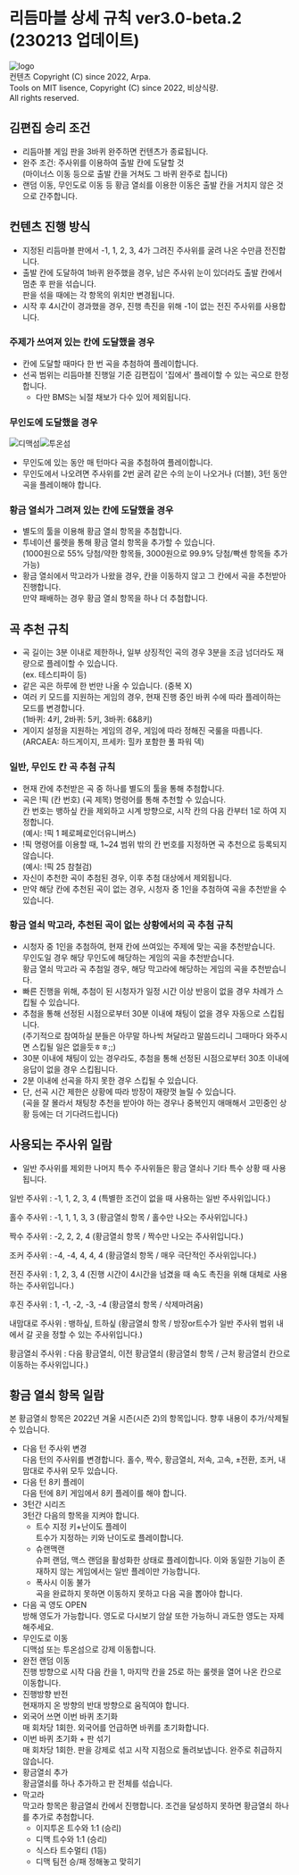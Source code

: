 # 리듬마블 상세 규칙 ver3.0-beta.2 (230213 업데이트)
![logo](/assets/logo.png)  
컨텐츠 Copyright (C) since 2022, Arpa.  
Tools on MIT lisence, Copyright (C) since 2022, 비상식량.  
All rights reserved.

## 김편집 승리 조건
- 리듬마블 게임 판을 3바퀴 완주하면 컨텐츠가 종료됩니다.
- 완주 조건: 주사위를 이용하여 출발 칸에 도달할 것  
(마이너스 이동 등으로 출발 칸을 거쳐도 그 바퀴 완주로 칩니다)
- 랜덤 이동, 무인도로 이동 등 황금 열쇠를 이용한 이동은 출발 칸을 거치지 않은 것으로 간주합니다.

## 컨텐츠 진행 방식
- 지정된 리듬마블 판에서 -1, 1, 2, 3, 4가 그려진 주사위를 굴려 나온 수만큼 전진합니다.
- 출발 칸에 도달하여 1바퀴 완주했을 경우, 남은 주사위 눈이 있더라도 출발 칸에서 멈춘 후 판을 섞습니다.  
판을 섞을 때에는 각 항목의 위치만 변경됩니다.
- 시작 후 4시간이 경과했을 경우, 진행 촉진을 위해 -1이 없는 전진 주사위를 사용합니다.

### 주제가 쓰여져 있는 칸에 도달했을 경우
- 칸에 도달할 때마다 한 번 곡을 추첨하여 플레이합니다.
- 선곡 범위는 리듬마블 진행일 기준 김편집이 '집에서' 플레이할 수 있는 곡으로 한정합니다.
  - 다만 BMS는 뇌절 채보가 다수 있어 제외됩니다.

### 무인도에 도달했을 경우
![디맥섬](/assets/godjmax.png)![투온섬](/assets/goez2on.png)
- 무인도에 있는 동안 매 턴마다 곡을 추첨하여 플레이합니다.
- 무인도에서 나오려면 주사위를 2번 굴려 같은 수의 눈이 나오거나 (더블), 3턴 동안 곡을 플레이해야 합니다.

### 황금 열쇠가 그려져 있는 칸에 도달했을 경우
- 별도의 툴을 이용해 황금 열쇠 항목을 추첨합니다.
- 투네이션 룰렛을 통해 황금 열쇠 항목을 추가할 수 있습니다.  
(1000원으로 55% 당첨/약한 항목들, 3000원으로 99.9% 당첨/빡센 항목들 추가 가능)
- 황금 열쇠에서 막고라가 나왔을 경우, 칸을 이동하지 않고 그 칸에서 곡을 추천받아 진행합니다.  
만약 패배하는 경우 황금 열쇠 항목을 하나 더 추첨합니다.

## 곡 추천 규칙
- 곡 길이는 3분 이내로 제한하나, 일부 상징적인 곡의 경우 3분을 조금 넘더라도 재량으로 플레이할 수 있습니다.  
(ex. 테스티파이 등)
- 같은 곡은 하루에 한 번만 나올 수 있습니다. (중복 X)
- 여러 키 모드를 지원하는 게임의 경우, 현재 진행 중인 바퀴 수에 따라 플레이하는 모드를 변경합니다.  
(1바퀴: 4키, 2바퀴: 5키, 3바퀴: 6&8키)
- 게이지 설정을 지원하는 게임의 경우, 게임에 따라 정해진 국룰을 따릅니다.  
(ARCAEA: 하드게이지, 프세카: 힐카 포함한 풀 파워 덱)

### 일반, 무인도 칸 곡 추첨 규칙
- 현재 칸에 추천받은 곡 중 하나를 별도의 툴을 통해 추첨합니다.
- 곡은 !픽 (칸 번호) (곡 제목) 명령어를 통해 추천할 수 있습니다.  
칸 번호는 뱅하싶 칸을 제외하고 시계 방향으로, 시작 칸의 다음 칸부터 1로 하여 지정합니다.  
(예시: !픽 1 페로페로인더유니버스)
- !픽 명령어를 이용할 때, 1~24 범위 밖의 칸 번호를 지정하면 곡 추천으로 등록되지 않습니다.  
(예시: !픽 25 참철검)
- 자신이 추천한 곡이 추첨된 경우, 이후 추첨 대상에서 제외됩니다.
- 만약 해당 칸에 추천된 곡이 없는 경우, 시청자 중 1인을 추첨하여 곡을 추천받을 수 있습니다.

### 황금 열쇠 막고라, 추천된 곡이 없는 상황에서의 곡 추첨 규칙
- 시청자 중 1인을 추첨하여, 현재 칸에 쓰여있는 주제에 맞는 곡을 추천받습니다.  
무인도일 경우 해당 무인도에 해당하는 게임의 곡을 추천받습니다.  
황금 열쇠 막고라 곡 추첨일 경우, 해당 막고라에 해당하는 게임의 곡을 추천받습니다.
- 빠른 진행을 위해, 추첨이 된 시청자가 일정 시간 이상 반응이 없을 경우 차례가 스킵될 수 있습니다.
- 추첨을 통해 선정된 시점으로부터 30분 이내에 채팅이 없을 경우 자동으로 스킵됩니다.  
(주기적으로 참여하실 분들은 아무말 하나씩 쳐달라고 말씀드리니 그때마다 와주시면 스킵될 일은 없을듯ㅎㅎ;;)
- 30분 이내에 채팅이 있는 경우라도, 추첨을 통해 선정된 시점으로부터 30초 이내에 응답이 없을 경우 스킵됩니다.
- 2분 이내에 선곡을 하지 못한 경우 스킵될 수 있습니다.
- 단, 선곡 시간 제한은 상황에 따라 방장이 재량껏 늘릴 수 있습니다.  
(곡을 잘 몰라서 채팅창 추천을 받아야 하는 경우나 중복인지 애매해서 고민중인 상황 등에는 더 기다려드립니다)

## 사용되는 주사위 일람
 - 일반 주사위를 제외한 나머지 특수 주사위들은 황금 열쇠나 기타 특수 상황 때 사용됩니다.

 일반 주사위 : -1, 1, 2, 3, 4
 (특별한 조건이 없을 때 사용하는 일반 주사위입니다.)

 홀수 주사위 : -1, 1, 1, 3, 3
 (황금열쇠 항목 / 홀수만 나오는 주사위입니다.)

 짝수 주사위 : -2, 2, 2, 4
 (황금열쇠 항목 / 짝수만 나오는 주사위입니다.)

 조커 주사위 : -4, -4, 4, 4, 4
 (황금열쇠 항목 / 매우 극단적인 주사위입니다.)

 전진 주사위 : 1, 2, 3, 4
 (진행 시간이 4시간을 넘겼을 때 속도 촉진을 위해 대체로 사용하는 주사위입니다.)

 후진 주사위 : 1, -1, -2, -3, -4
 (황금열쇠 항목 / 삭제마려움)

 내맘대로 주사위 : 뱅하싶, 트하싶
 (황금열쇠 항목 / 방장or트수가 일반 주사위 범위 내에서 갈 곳을 정할 수 있는 주사위입니다.)

 황금열쇠 주사위 : 다음 황금열쇠, 이전 황금열쇠
 (황금열쇠 항목 / 근처 황금열쇠 칸으로 이동하는 주사위입니다.)

## 황금 열쇠 항목 일람
본 황금열쇠 항목은 2022년 겨울 시즌(시즌 2)의 항목입니다. 향후 내용이 추가/삭제될 수 있습니다.
- 다음 턴 주사위 변경  
다음 턴의 주사위를 변경합니다. 홀수, 짝수, 황금열쇠, 저속, 고속, ±전환, 조커, 내맘대로 주사위 모두 있습니다.
- 다음 턴 8키 플레이  
다음 턴에 8키 게임에서 8키 플레이를 해야 합니다.
- 3턴간 시리즈  
3턴간 다음의 항목을 지켜야 합니다.
  - 트수 지정 키+난이도 플레이  
  트수가 지정하는 키와 난이도로 플레이합니다.
  - 슈랜맥랜  
  슈퍼 랜덤, 맥스 랜덤을 활성화한 상태로 플레이합니다. 이와 동일한 기능이 존재하지 않는 게임에서는 일반 플레이만 가능합니다.
  - 폭사시 이동 불가  
  곡을 완료하지 못하면 이동하지 못하고 다음 곡을 뽑아야 합니다.
- 다음 곡 영도 OPEN  
방해 영도가 가능합니다. 영도로 다시보기 암살 또한 가능하니 과도한 영도는 자제해주세요.
- 무인도로 이동  
디맥섬 또는 투온섬으로 강제 이동합니다.
- 완전 랜덤 이동  
진행 방향으로 시작 다음 칸을 1, 마지막 칸을 25로 하는 룰렛을 열어 나온 칸으로 이동합니다.
- 진행방향 반전  
현재까지 온 방향의 반대 방향으로 움직여야 합니다.
- 외국어 쓰면 이번 바퀴 초기화  
매 회차당 1회한. 외국어를 언급하면 바퀴를 초기화합니다.
- 이번 바퀴 초기화 + 판 섞기  
매 회차당 1회한. 판을 강제로 섞고 시작 지점으로 돌려보냅니다. 완주로 취급하지 않습니다.
- 황금열쇠 추가  
황금열쇠를 하나 추가하고 판 전체를 섞습니다.
- 막고라  
막고라 항목은 황금열쇠 칸에서 진행합니다. 조건을 달성하지 못하면 황금열쇠 하나를 추가로 추첨합니다.
  - 이지투온 트수와 1:1 (승리)
  - 디맥 트수와 1:1 (승리)
  - 식스타 트수멀티 (1등)
  - 디맥 팀전 승/패 정해놓고 맞히기
